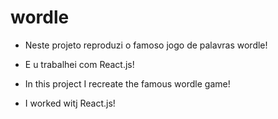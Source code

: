 # wordle

- Neste projeto reproduzi o famoso jogo de palavras wordle!
- E u trabalhei com React.js!

- In this project I recreate the famous wordle game!
- I worked witj React.js! 

